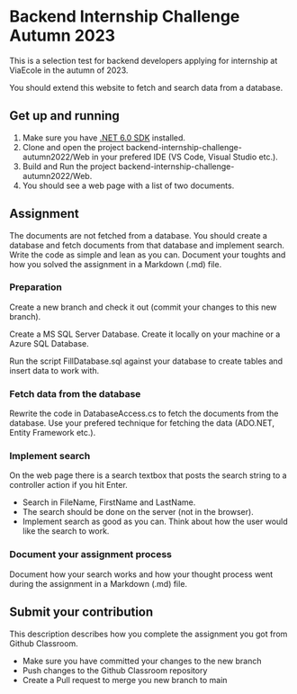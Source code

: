 # Backend Internship Challenge Autumn 2023

This is a selection test for backend developers applying for internship at ViaEcole in the autumn of 2023.

You should extend this website to fetch and search data from a database.

## Get up and running

1. Make sure you have [.NET 6.0 SDK](https://dotnet.microsoft.com/download/dotnet/6.0) installed.
2. Clone and open the project backend-internship-challenge-autumn2022/Web in your prefered IDE (VS Code, Visual Studio etc.).
4. Build and Run the project backend-internship-challenge-autumn2022/Web.
5. You should see a web page with a list of two documents.

## Assignment

The documents are not fetched from a database. You should create a database and fetch documents from that database and implement search. Write the code as simple and lean as you can. Document your toughts and how you solved the assignment in a Markdown (.md) file.

### Preparation

Create a new branch and check it out (commit your changes to this new branch).

Create a MS SQL Server Database. Create it locally on your machine or a Azure SQL Database.

Run the script FillDatabase.sql against your database to create tables and insert data to work with.

### Fetch data from the database

Rewrite the code in DatabaseAccess.cs to fetch the documents from the database. Use your prefered technique for fetching the data (ADO.NET, Entity Framework etc.).

### Implement search

On the web page there is a search textbox that posts the search string to a controller action if you hit Enter. 

* Search in FileName, FirstName and LastName.
* The search should be done on the server (not in the browser).
* Implement search as good as you can. Think about how the user would like the search to work.

### Document your assignment process

Document how your search works and how your thought process went during the assignment in a Markdown (.md) file.

## Submit your contribution

This description describes how you complete the assignment you got from Github Classroom.

* Make sure you have committed your changes to the new branch
* Push changes to the Github Classroom repository
* Create a Pull request to merge you new branch to main
